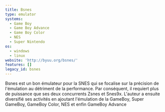 ```yaml
---
title: Bsnes
type: emulator
systems:
  - Game Boy
  - Game Boy Advance
  - Game Boy Color
  - NES
  - Super Nintendo
os:
  - windows
  - linux
website: 'http://byuu.org/bsnes/'
features: []
legacy_id: bsnes
---
```

Bsnes est un bon émulateur pour la SNES qui se focalise sur la précision de l'émulation au détriment de la performance. Par conséquent, il requiert plus de puissance que ses deux concurrents Zsnes et Snes9x. L'auteur a ensuite diversifié ses activités en ajoutant l'émulation de la GameBoy, Super GameBoy, GameBoy Color, NES et enfin GameBoy Advance
